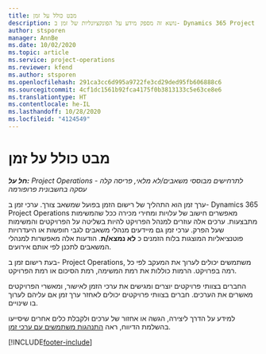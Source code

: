 ```yaml
---
title: מבט כולל על זמן
description: נושא זה מספק מידע על הפונקציונליות של זמן ב- Dynamics 365 Project Operations.
author: stsporen
manager: AnnBe
ms.date: 10/02/2020
ms.topic: article
ms.service: project-operations
ms.reviewer: kfend
ms.author: stsporen
ms.openlocfilehash: 291ca3cc6d995a9722fe3cd29ded95fb606888c6
ms.sourcegitcommit: 4cf1dc1561b92fca4175f0b3813133c5e63ce8e6
ms.translationtype: HT
ms.contentlocale: he-IL
ms.lasthandoff: 10/28/2020
ms.locfileid: "4124549"
---
```

# <a name="time-overview"></a>מבט כולל על זמן

_**חל על:** Project Operations לתרחישים מבוססי משאבים/לא מלאי, פריסה קלה - עסקה בחשבונית פרופורמה_

ערך זמן הוא התהליך של רישום הזמן בפועל שמשאב צורך. ערכי זמן ב- Dynamics 365 Project Operations מאפשרים חישוב של עלויות ומחירי מכירה ככל שהמשימות מתבצעות. ערכים אלה עוזרים למנהל הפרויקט להיות בשליטה על הפרויקטים והמשימות שעל הפרק. ערכי זמן גם מיידעים מנהלי משאבים לגבי חופשות או היעדרויות פוטנציאליות המוצגות בלוח הזמנים כ **לא נמצא/ת**. הודעות אלה מאפשרות למנהלי המשאבים לתכנן לפי אותם אירועים.

בעת רישום זמן ב- Project Operations, משתמשים יכולים לערוך את המעקב לפי כל רמה בפרויקט. הרמות כוללות את רמת המשימה, רמת הסיכום או רמת הפרויקט.

החברים בצוותי פרויקטים יוצרים ומגישים את ערכי הזמן לאישור, ומאשרי הפרויקטים מאשרים את הערכים. חברים בצוותי פרויקטים יכולים לאחזר ערך זמן אם עליהם לערוך בו שינויים.

למידע על הדרך ליצירה, הגשה או אחזור של ערכים ולקבלת כלים אחרים שיסייעו בהשלמת הדיווח, ראה [התנהגות משתמשים עם ערכי זמן](ui-behavior-time.md).



[!INCLUDE[footer-include](../includes/footer-banner.md)]